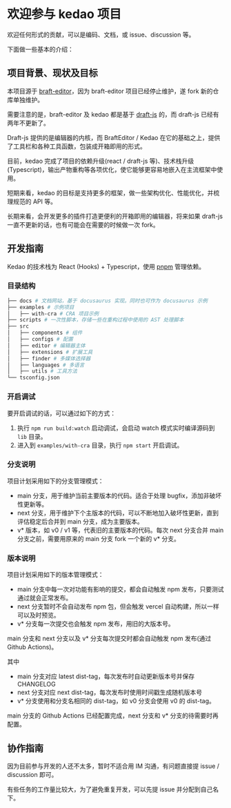 # 欢迎参与 kedao 项目

欢迎任何形式的贡献，可以是编码、文档，或 issue、discussion 等。

下面做一些基本的介绍：

## 项目背景、现状及目标

本项目源于 [braft-editor](https://github.com/margox/braft-editor)，因为 braft-editor 项目已经停止维护，遂 fork 新的仓库单独维护。

需要注意的是，braft-editor 及 kedao 都是基于 [draft-js](https://www.npmjs.com/package/draft-js) 的，而 draft-js 已经有两年不更新了。

Draft-js 提供的是编辑器的内核，而 BraftEditor / Kedao 在它的基础之上，提供了工具栏和各种工具函数，包装成开箱即用的形式。

目前，kedao 完成了项目的依赖升级(react / draft-js 等)、技术栈升级(Typescript)，输出产物重构等各项优化，使它能够更容易地嵌入在主流框架中使用。

短期来看，kedao 的目标是支持更多的框架，做一些架构优化、性能优化，并梳理规范的 API 等。

长期来看，会开发更多的插件打造更便利的开箱即用的编辑器，将来如果 draft-js 一直不更新的话，也有可能会在需要的时候做一次 fork。

## 开发指南

Kedao 的技术栈为 React (Hooks) + Typescript，使用 [pnpm](https://pnpm.io/) 管理依赖。

### 目录结构

```bash
├── docs # 文档网站，基于 docusaurus 实现。同时也可作为 docusaurus 示例
├── examples # 示例项目
│   ├── with-cra # CRA 项目示例
├── scripts # 一次性脚本，存储一些在重构过程中使用的 AST 处理脚本
├── src
│   ├── components # 组件
│   ├── configs # 配置
│   ├── editor # 编辑器主体
│   ├── extensions # 扩展工具
│   ├── finder # 多媒体选择器
│   ├── languages # 多语言
│   ├── utils # 工具方法
└── tsconfig.json
```

### 开启调试

要开启调试的话，可以通过如下的方式：

1. 执行 `npm run build:watch` 启动调试，会启动 watch 模式实时编译源码到 `lib` 目录。
1. 进入到 `examples/with-cra` 目录，执行 `npm start` 开启调试。

### 分支说明

项目计划采用如下的分支管理模式：

- main 分支，用于维护当前主要版本的代码。适合于处理 bugfix，添加非破坏性更新等。
- next 分支，用于维护下个主版本的代码，可以不断地加入破坏性更新，直到评估稳定后合并到 main 分支，成为主要版本。
- v\* 版本，如 v0 / v1 等，代表旧的主要版本的代码。每次 next 分支合并 main 分支之前，需要用原来的 main 分支 fork 一个新的 v\* 分支。

### 版本说明

项目计划采用如下的版本管理模式：

- main 分支中每一次对功能有影响的提交，都会自动触发 npm 发布，只要测试通过就会正常发布。
- next 分支暂时不会自动发布 npm 包，但会触发 vercel 自动构建，所以一样可以及时预览。
- v\* 分支每一次提交也会触发 npm 发布，用旧的大版本号。

main 分支和 next 分支以及 v\* 分支每次提交时都会自动触发 npm 发布(通过 Github Actions)。

其中

- main 分支对应 latest dist-tag，每次发布时自动更新版本号并保存 CHANGELOG
- next 分支对应 next dist-tag，每次发布时使用时间戳生成随机版本号
- v\* 分支使用和分支名相同的 dist-tag，如 v0 分支会使用 v0 的 dist-tag。

main 分支的 Github Actions 已经配置完成，next 分支和 v\* 分支的待需要时再配置。

## 协作指南

因为目前参与开发的人还不太多，暂时不适合用 IM 沟通，有问题直接提 issue / discussion 即可。

有些任务的工作量比较大，为了避免重复开发，可以先提 issue 并分配到自己名下。

